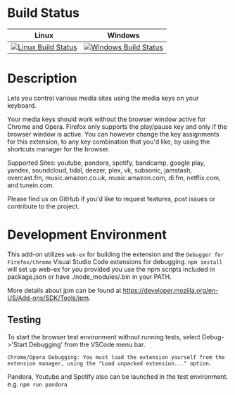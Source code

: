 Build Status
============

| Linux | Windows |
|-------|---------|
| [![Linux Build Status](https://travis-ci.org/carlin-q-scott/browser-media-keys.svg?branch=master)](https://travis-ci.org/carlin-q-scott/browser-media-keys) | [![Windows Build Status](https://ci.appveyor.com/api/projects/status/github/carlin-q-scott/browser-media-keys)](https://ci.appveyor.com/project/carlin-q-scott/browser-media-keys) |


Description
==================

Lets you control various media sites using the media keys on your keyboard.

Your media keys should work without the browser window active for Chrome and Opera. Firefox only supports the play/pause key and only if the browser window is active. You can however change the key assignments for this extension, to any key combination that you'd like, by using the shortcuts manager for the browser.

Supported Sites: youtube, pandora, spotify, bandcamp, google play, yandex, soundcloud, tidal, deezer, plex, vk, subsonic, jamstash, overcast.fm, music.amazon.co.uk, music.amazon.com, di.fm, netflix.com, and tunein.com.

Please find us on GitHub if you'd like to request features, post issues or contribute to the project.

Development Environment
=======================

This add-on utilizes ``web-ex`` for building the extension and the ``Debugger for Firefox/Chrome`` Visual Studio Code extensions for debugging.  `npm install` will set up web-ex for you provided you use the npm scripts included in package.json or have ./node_modules/.bin in your PATH.

More details about jpm can be found at https://developer.mozilla.org/en-US/Add-ons/SDK/Tools/jpm.


Testing
-------
To start the browser test environment without running tests, select Debug->'Start Debugging' from the VSCode menu bar.

```
Chrome/Opera Debugging: You must load the extension yourself from the extension manager, using the "Load unpacked extension..." option.
```

Pandora, Youtube and Spotify also can be launched in the test environment. e.g. `npm run pandora`

